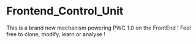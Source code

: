# Frontend_Control_Unit
 This is a brand new mechanism powering PWC 1.0 on the FrontEnd ! Feel free to clone, modify, learn or analyse !
